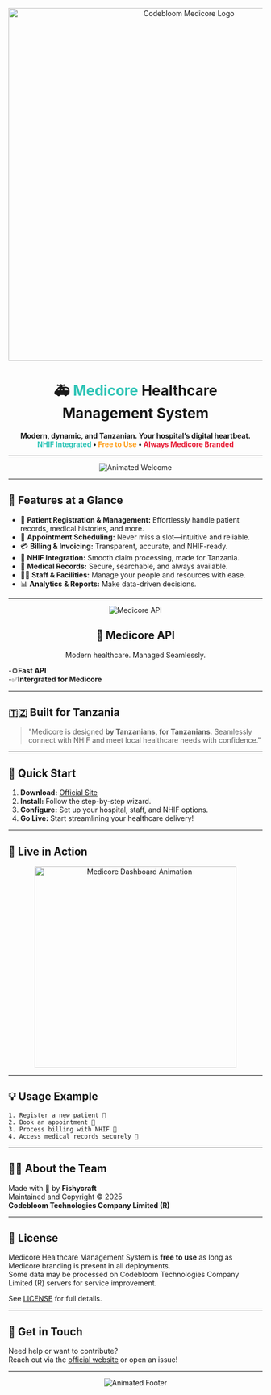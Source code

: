 <p align="center">
  <img src="https://github.com/github-copilot/chat/attachments/1177842" alt="Codebloom Medicore Logo" width="700"/>
</p>

<!-- Animated Medicore Healthcare Management System README -->



<h1 align="center">
  🚑 <span style="color:#2EC4B6;">Medicore</span> Healthcare Management System
</h1>
<p align="center">
  <b>
    Modern, dynamic, and Tanzanian. Your hospital’s digital heartbeat.<br>
    <span style="color:#2EC4B6;">NHIF Integrated</span> • <span style="color:#FF9F1C;">Free to Use</span> • <span style="color:#E71D36;">Always Medicore Branded</span>
  </b>
</p>

---

<p align="center">
  <img src="https://readme-typing-svg.demolab.com/?lines=Welcome+to+Medicore!;Patient-centered+care,+powered+by+tech.;NHIF+integration+for+Tanzania.;Streamline+your+hospital+today!&center=true&width=500&height=35&color=2EC4B6&vCenter=true&size=22" alt="Animated Welcome"/>
</p>

---

## 🎉 Features at a Glance

- 🏥 **Patient Registration & Management:** Effortlessly handle patient records, medical histories, and more.
- 📅 **Appointment Scheduling:** Never miss a slot—intuitive and reliable.
- 💳 **Billing & Invoicing:** Transparent, accurate, and NHIF-ready.
- 🏦 **NHIF Integration:** Smooth claim processing, made for Tanzania.
- 📂 **Medical Records:** Secure, searchable, and always available.
- 👩‍⚕️ **Staff & Facilities:** Manage your people and resources with ease.
- 📊 **Analytics & Reports:** Make data-driven decisions.

---

<p align="center"><img src="https://github.com/github-copilot/chat/attachments/1180834" alt="Medicore API"</p>
  
**<center><h2 align="center"><b>🤖 Medicore API</b></h2>**
<p align="center">Modern healthcare. Managed Seamlessly.</p>
</center>

  -⚙️**Fast API<br>**
  -✅**Intergrated for Medicore**
  
---
  
## 🇹🇿 Built for Tanzania

> "Medicore is designed **by Tanzanians, for Tanzanians**. Seamlessly connect with NHIF and meet local healthcare needs with confidence."

---

## 🚀 Quick Start

1. **Download:** [Official Site](#)  
2. **Install:** Follow the step-by-step wizard.
3. **Configure:** Set up your hospital, staff, and NHIF options.
4. **Go Live:** Start streamlining your healthcare delivery!

---

## 🌈 Live in Action

<p align="center">
  <img src="https://media.giphy.com/media/v1.Y2lkPTc5MGI3NjExb3Z4M3R2Y3dmaXB6c3VmbWZidDg0Y3g0a2JmeGJ2dHk1cDk2aWw2eCZlcD12MV9naWZzX3NlYXJjaCZjdD1n/l1Asw5YtP1xgkX8CY/giphy.gif" width="400" alt="Medicore Dashboard Animation"/>
</p>

---

## 💡 Usage Example

```
1. Register a new patient 👤
2. Book an appointment 📆
3. Process billing with NHIF 🏦
4. Access medical records securely 🔐
```

---

## 👨‍💻 About the Team

Made with 💙 by **Fishycraft**  
Maintained and Copyright © 2025  
**Codebloom Technologies Company Limited (R)**

---

## 📄 License

Medicore Healthcare Management System is **free to use** as long as Medicore branding is present in all deployments.  
Some data may be processed on Codebloom Technologies Company Limited (R) servers for service improvement.

See [LICENSE](LICENSE.md) for full details.

---

## 🙌 Get in Touch

Need help or want to contribute?  
Reach out via the [official website](#) or open an issue!

---

<p align="center">
  <img src="https://readme-typing-svg.demolab.com/?lines=Empowering+healthcare,+one+click+at+a+time.;Join+the+Medicore+community+today!&center=true&width=500&height=35&color=E71D36&vCenter=true&size=22" alt="Animated Footer"/>
</p>
